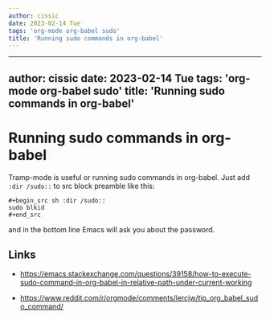 ```yaml
---
author: cissic
date: 2023-02-14 Tue
tags: 'org-mode org-babel sudo'
title: 'Running sudo commands in org-babel'
---
```

---
author: cissic
date: 2023-02-14 Tue
tags: 'org-mode org-babel sudo'
title: 'Running sudo commands in org-babel'
---


# Running sudo commands in org-babel

Tramp-mode is useful or running sudo commands in org-babel. Just add `:dir /sudo::`
to src block preamble like this:

    #+begin_src sh :dir /sudo::
    sudo blkid
    #+end_src

and in the bottom line Emacs will ask you about the password.


## Links

-   <https://emacs.stackexchange.com/questions/39158/how-to-execute-sudo-command-in-org-babel-in-relative-path-under-current-working>

-   <https://www.reddit.com/r/orgmode/comments/lercjw/tip_org_babel_sudo_command/>

